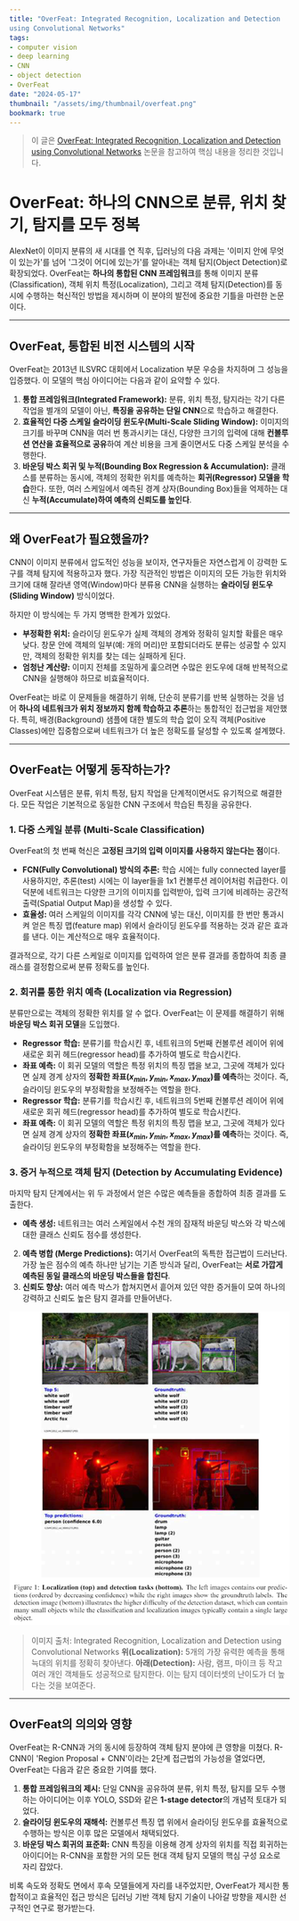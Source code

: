 ```yaml
---
title: "OverFeat: Integrated Recognition, Localization and Detection
using Convolutional Networks"
tags:
- computer vision
- deep learning
- CNN
- object detection
- OverFeat
date: "2024-05-17"
thumbnail: "/assets/img/thumbnail/overfeat.png"
bookmark: true
---
```


> 이 글은 [OverFeat: Integrated Recognition, Localization and Detection using Convolutional Networks](https://arxiv.org/abs/1312.6229) 논문을 참고하여 핵심 내용을 정리한 것입니다.

# OverFeat: 하나의 CNN으로 분류, 위치 찾기, 탐지를 모두 정복

AlexNet이 이미지 분류의 새 시대를 연 직후, 딥러닝의 다음 과제는 '이미지 안에 무엇이 있는가'를 넘어 '그것이 어디에 있는가'를 알아내는 객체 탐지(Object Detection)로 확장되었다. OverFeat는 **하나의 통합된 CNN 프레임워크**를 통해 이미지 분류(Classification), 객체 위치 특정(Localization), 그리고 객체 탐지(Detection)를 동시에 수행하는 혁신적인 방법을 제시하며 이 분야의 발전에 중요한 기틀을 마련한 논문이다. 

---

## OverFeat, 통합된 비전 시스템의 시작

OverFeat는 2013년 ILSVRC 대회에서 Localization 부문 우승을 차지하며 그 성능을 입증했다. 이 모델의 핵심 아이디어는 다음과 같이 요약할 수 있다.

1.  **통합 프레임워크(Integrated Framework):** 분류, 위치 특정, 탐지라는 각기 다른 작업을 별개의 모델이 아닌, **특징을 공유하는 단일 CNN**으로 학습하고 해결한다. 
2.  **효율적인 다중 스케일 슬라이딩 윈도우(Multi-Scale Sliding Window):** 이미지의 크기를 바꾸며 CNN을 여러 번 통과시키는 대신, 다양한 크기의 입력에 대해 **컨볼루션 연산을 효율적으로 공유**하여 계산 비용을 크게 줄이면서도 다중 스케일 분석을 수행한다. 
3.  **바운딩 박스 회귀 및 누적(Bounding Box Regression & Accumulation):** 클래스를 분류하는 동시에, 객체의 정확한 위치를 예측하는 **회귀(Regressor) 모델을 학습**한다.  또한, 여러 스케일에서 예측된 경계 상자(Bounding Box)들을 억제하는 대신 **누적(Accumulate)하여 예측의 신뢰도를 높인다**. 

---

## 왜 OverFeat가 필요했을까?

CNN이 이미지 분류에서 압도적인 성능을 보이자, 연구자들은 자연스럽게 이 강력한 도구를 객체 탐지에 적용하고자 했다.  가장 직관적인 방법은 이미지의 모든 가능한 위치와 크기에 대해 잘라낸 영역(Window)마다 분류용 CNN을 실행하는 **슬라이딩 윈도우(Sliding Window)** 방식이었다. 

하지만 이 방식에는 두 가지 명백한 한계가 있었다.

* **부정확한 위치:** 슬라이딩 윈도우가 실제 객체의 경계와 정확히 일치할 확률은 매우 낮다. 창문 안에 객체의 일부(예: 개의 머리)만 포함되더라도 분류는 성공할 수 있지만, 객체의 정확한 위치를 찾는 데는 실패하게 된다. 
* **엄청난 계산량:** 이미지 전체를 조밀하게 훑으려면 수많은 윈도우에 대해 반복적으로 CNN을 실행해야 하므로 비효율적이다.

OverFeat는 바로 이 문제들을 해결하기 위해, 단순히 분류기를 반복 실행하는 것을 넘어 **하나의 네트워크가 위치 정보까지 함께 학습하고 추론**하는 통합적인 접근법을 제안했다.  특히, 배경(Background) 샘플에 대한 별도의 학습 없이 오직 객체(Positive Classes)에만 집중함으로써 네트워크가 더 높은 정확도를 달성할 수 있도록 설계했다. 

---

## OverFeat는 어떻게 동작하는가?

OverFeat 시스템은 분류, 위치 특정, 탐지 작업을 단계적이면서도 유기적으로 해결한다. 모든 작업은 기본적으로 동일한 CNN 구조에서 학습된 특징을 공유한다.


### 1. 다중 스케일 분류 (Multi-Scale Classification)

OverFeat의 첫 번째 혁신은 **고정된 크기의 입력 이미지를 사용하지 않는다는 점**이다.

* **FCN(Fully Convolutional) 방식의 추론:** 학습 시에는 fully connected layer를 사용하지만, 추론(test) 시에는 이 layer들을 1x1 컨볼루션 레이어처럼 취급한다.  이 덕분에 네트워크는 다양한 크기의 이미지를 입력받아, 입력 크기에 비례하는 공간적 출력(Spatial Output Map)을 생성할 수 있다. 
* **효율성:** 여러 스케일의 이미지를 각각 CNN에 넣는 대신, 이미지를 한 번만 통과시켜 얻은 특징 맵(feature map) 위에서 슬라이딩 윈도우를 적용하는 것과 같은 효과를 낸다.  이는 계산적으로 매우 효율적이다.

결과적으로, 각기 다른 스케일로 이미지를 입력하여 얻은 분류 결과를 종합하여 최종 클래스를 결정함으로써 분류 정확도를 높인다. 

### 2. 회귀를 통한 위치 예측 (Localization via Regression)

분류만으로는 객체의 정확한 위치를 알 수 없다. OverFeat는 이 문제를 해결하기 위해 **바운딩 박스 회귀 모델**을 도입했다.

* **Regressor 학습:** 분류기를 학습시킨 후, 네트워크의 5번째 컨볼루션 레이어 위에 새로운 회귀 헤드(regressor head)를 추가하여 별도로 학습시킨다.
* **좌표 예측:** 이 회귀 모델의 역할은 특정 위치의 특징 맵을 보고, 그곳에 객체가 있다면 실제 경계 상자의 **정확한 좌표($x_{min}, y_{min}, x_{max}, y_{max}$)를 예측**하는 것이다. 즉, 슬라이딩 윈도우의 부정확함을 보정해주는 역할을 한다.
* **Regressor 학습:** 분류기를 학습시킨 후, 네트워크의 5번째 컨볼루션 레이어 위에 새로운 회귀 헤드(regressor head)를 추가하여 별도로 학습시킨다. 
* **좌표 예측:** 이 회귀 모델의 역할은 특정 위치의 특징 맵을 보고, 그곳에 객체가 있다면 실제 경계 상자의 **정확한 좌표($x_{min}, y_{min}, x_{max}, y_{max}$)를 예측**하는 것이다.  즉, 슬라이딩 윈도우의 부정확함을 보정해주는 역할을 한다.

### 3. 증거 누적으로 객체 탐지 (Detection by Accumulating Evidence)

마지막 탐지 단계에서는 위 두 과정에서 얻은 수많은 예측들을 종합하여 최종 결과를 도출한다.

- **예측 생성:** 네트워크는 여러 스케일에서 수천 개의 잠재적 바운딩 박스와 각 박스에 대한 클래스 신뢰도 점수를 생성한다. 
2.  **예측 병합 (Merge Predictions):** 여기서 OverFeat의 독특한 접근법이 드러난다. 가장 높은 점수의 예측 하나만 남기는 기존 방식과 달리, OverFeat는 **서로 가깝게 예측된 동일 클래스의 바운딩 박스들을 합친다**.
3.  **신뢰도 향상:** 여러 예측 박스가 합쳐지면서 흩어져 있던 약한 증거들이 모여 하나의 강력하고 신뢰도 높은 탐지 결과를 만들어낸다. 

![OverFeat 결과 예시](/assets/img/OverFeat_example.png)
> 이미지 출처: Integrated Recognition, Localization and Detection using Convolutional Networks
> **위(Localization):** 5개의 가장 유력한 예측을 통해 늑대의 위치를 정확히 찾아낸다.
> **아래(Detection):** 사람, 램프, 마이크 등 작고 여러 개인 객체들도 성공적으로 탐지한다. 이는 탐지 데이터셋의 난이도가 더 높다는 것을 보여준다. 

---

## OverFeat의 의의와 영향

OverFeat는 R-CNN과 거의 동시에 등장하여 객체 탐지 분야에 큰 영향을 미쳤다. R-CNN이 'Region Proposal + CNN'이라는 2단계 접근법의 가능성을 열었다면, OverFeat는 다음과 같은 중요한 기여를 했다.

1.  **통합 프레임워크의 제시:** 단일 CNN을 공유하여 분류, 위치 특정, 탐지를 모두 수행하는 아이디어는 이후 YOLO, SSD와 같은 **1-stage detector**의 개념적 토대가 되었다. 
2.  **슬라이딩 윈도우의 재해석:** 컨볼루션 특징 맵 위에서 슬라이딩 윈도우를 효율적으로 수행하는 방식은 이후 많은 모델에서 채택되었다. 
3.  **바운딩 박스 회귀의 표준화:** CNN 특징을 이용해 경계 상자의 위치를 직접 회귀하는 아이디어는 R-CNN을 포함한 거의 모든 현대 객체 탐지 모델의 핵심 구성 요소로 자리 잡았다. 

비록 속도와 정확도 면에서 후속 모델들에게 자리를 내주었지만, OverFeat가 제시한 통합적이고 효율적인 접근 방식은 딥러닝 기반 객체 탐지 기술이 나아갈 방향을 제시한 선구적인 연구로 평가받는다.